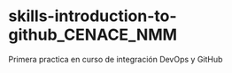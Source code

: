 # skills-introduction-to-github_CENACE_NMM
Primera practica en curso de integración DevOps y GitHub
